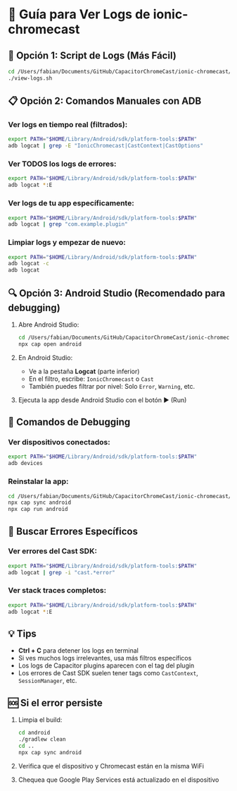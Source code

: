 # 📱 Guía para Ver Logs de ionic-chromecast

## 🚀 Opción 1: Script de Logs (Más Fácil)

```bash
cd /Users/fabian/Documents/GitHub/CapacitorChromeCast/ionic-chromecast/example-app
./view-logs.sh
```

## 📋 Opción 2: Comandos Manuales con ADB

### Ver logs en tiempo real (filtrados):
```bash
export PATH="$HOME/Library/Android/sdk/platform-tools:$PATH"
adb logcat | grep -E "IonicChromecast|CastContext|CastOptions"
```

### Ver TODOS los logs de errores:
```bash
export PATH="$HOME/Library/Android/sdk/platform-tools:$PATH"
adb logcat *:E
```

### Ver logs de tu app específicamente:
```bash
export PATH="$HOME/Library/Android/sdk/platform-tools:$PATH"
adb logcat | grep "com.example.plugin"
```

### Limpiar logs y empezar de nuevo:
```bash
export PATH="$HOME/Library/Android/sdk/platform-tools:$PATH"
adb logcat -c
adb logcat
```

## 🔍 Opción 3: Android Studio (Recomendado para debugging)

1. Abre Android Studio:
   ```bash
   cd /Users/fabian/Documents/GitHub/CapacitorChromeCast/ionic-chromecast/example-app
   npx cap open android
   ```

2. En Android Studio:
   - Ve a la pestaña **Logcat** (parte inferior)
   - En el filtro, escribe: `IonicChromecast` o `Cast`
   - También puedes filtrar por nivel: Solo `Error`, `Warning`, etc.

3. Ejecuta la app desde Android Studio con el botón ▶️ (Run)

## 🐛 Comandos de Debugging

### Ver dispositivos conectados:
```bash
export PATH="$HOME/Library/Android/sdk/platform-tools:$PATH"
adb devices
```

### Reinstalar la app:
```bash
cd /Users/fabian/Documents/GitHub/CapacitorChromeCast/ionic-chromecast/example-app
npx cap sync android
npx cap run android
```

## 📝 Buscar Errores Específicos

### Ver errores del Cast SDK:
```bash
export PATH="$HOME/Library/Android/sdk/platform-tools:$PATH"
adb logcat | grep -i "cast.*error"
```

### Ver stack traces completos:
```bash
export PATH="$HOME/Library/Android/sdk/platform-tools:$PATH"
adb logcat *:E
```

## 💡 Tips

- **Ctrl + C** para detener los logs en terminal
- Si ves muchos logs irrelevantes, usa más filtros específicos
- Los logs de Capacitor plugins aparecen con el tag del plugin
- Los errores de Cast SDK suelen tener tags como `CastContext`, `SessionManager`, etc.

## 🆘 Si el error persiste

1. Limpia el build:
   ```bash
   cd android
   ./gradlew clean
   cd ..
   npx cap sync android
   ```

2. Verifica que el dispositivo y Chromecast están en la misma WiFi

3. Chequea que Google Play Services está actualizado en el dispositivo
